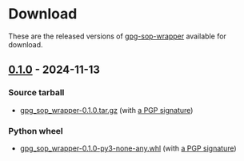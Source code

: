 <!--
SPDX-FileCopyrightText: Peter Pentchev <roam@ringlet.net>
SPDX-License-Identifier: BSD-2-Clause
-->

# Download

These are the released versions of [gpg-sop-wrapper](index.md) available for download.

## [0.1.0] - 2024-11-13

### Source tarball

- [gpg_sop_wrapper-0.1.0.tar.gz](https://devel.ringlet.net/files/misc/gpg-sop-wrapper/gpg_sop_wrapper-0.1.0.tar.gz)
  (with [a PGP signature](https://devel.ringlet.net/files/misc/gpg-sop-wrapper/gpg_sop_wrapper-0.1.0.tar.gz.asc))

### Python wheel

- [gpg_sop_wrapper-0.1.0-py3-none-any.whl](https://devel.ringlet.net/files/misc/gpg-sop-wrapper/gpg_sop_wrapper-0.1.0-py3-none-any.whl)
  (with [a PGP signature](https://devel.ringlet.net/files/misc/gpg-sop-wrapper/gpg_sop_wrapper-0.1.0-py3-none-any.whl.asc))

[0.1.0]: https://gitlab.com/ppentchev/gpg-sop-wrapper/-/tags/release%2F0.1.0
